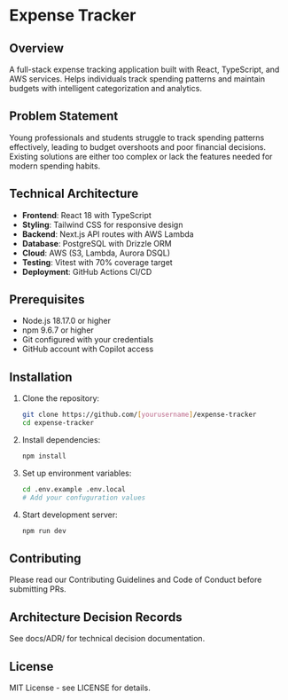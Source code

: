 # Expense Tracker

## Overview
A full-stack expense tracking application built with React, TypeScript, 
and AWS services. Helps individuals track spending patterns and maintain budgets 
with intelligent categorization and analytics.

## Problem Statement
Young professionals and students struggle to track spending patterns effectively, 
leading to budget overshoots and poor financial decisions. Existing solutions are 
either too complex or lack the features needed for modern spending habits.

## Technical Architecture
- **Frontend**: React 18 with TypeScript
- **Styling**: Tailwind CSS for responsive design
- **Backend**: Next.js API routes with AWS Lambda
- **Database**: PostgreSQL with Drizzle ORM
- **Cloud**: AWS (S3, Lambda, Aurora DSQL)
- **Testing**: Vitest with 70% coverage target
- **Deployment**: GitHub Actions CI/CD

## Prerequisites
- Node.js 18.17.0 or higher
- npm 9.6.7 or higher
- Git configured with your credentials
- GitHub account with Copilot access

## Installation
1. Clone the repository:
   ```bash
   git clone https://github.com/[yourusername]/expense-tracker
   cd expense-tracker
   ```
2. Install dependencies:
   ```bash
   npm install
   ```
3. Set up environment variables:
   ```bash
   cd .env.example .env.local
   # Add your confuguration values
   ```
4. Start development server:
   ```bash
   npm run dev
   ```
## Contributing
Please read our Contributing Guidelines and Code of Conduct before submitting PRs.

## Architecture Decision Records
See docs/ADR/ for technical decision documentation.

## License
MIT License - see LICENSE for details.
